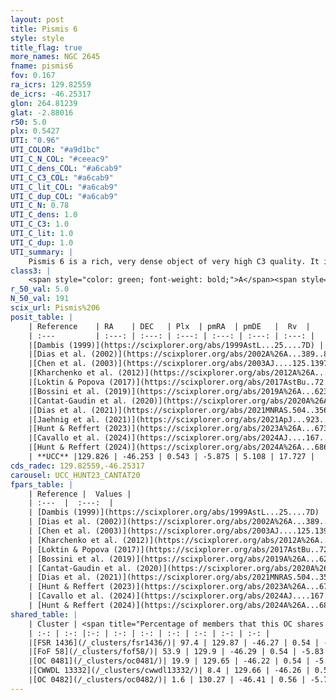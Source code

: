 ```yaml
---
layout: post
title: Pismis 6
style: style
title_flag: true
more_names: NGC 2645
fname: pismis6
fov: 0.167
ra_icrs: 129.82559
de_icrs: -46.25317
glon: 264.81239
glat: -2.88016
r50: 5.0
plx: 0.5427
UTI: "0.96"
UTI_COLOR: "#a9d1bc"
UTI_C_N_COL: "#ceeac9"
UTI_C_dens_COL: "#a6cab9"
UTI_C_C3_COL: "#a6cab9"
UTI_C_lit_COL: "#a6cab9"
UTI_C_dup_COL: "#a6cab9"
UTI_C_N: 0.78
UTI_C_dens: 1.0
UTI_C_C3: 1.0
UTI_C_lit: 1.0
UTI_C_dup: 1.0
UTI_summary: |
    Pismis 6 is a rich, very dense object of very high C3 quality. It is very well-studied in the literature. This object shares a large percentage of members with 5 later reported entries.
class3: |
    <span style="color: green; font-weight: bold;">A</span><span style="color: green; font-weight: bold;">A</span>
r_50_val: 5.0
N_50_val: 191
scix_url: Pismis%206
posit_table: |
    | Reference    | RA    | DEC   | Plx  | pmRA  | pmDE   |  Rv  |
    | :---         | :---: | :---: | :---: | :---: | :---: | :---: |
    |[Dambis (1999)](https://scixplorer.org/abs/1999AstL...25....7D) | 129.762 | -46.233 | -- | -- | -- | -- |
    |[Dias et al. (2002)](https://scixplorer.org/abs/2002A%26A...389..871D) | 129.762 | -46.233 | -- | -3.06 | 2.53 | 22.16 |
    |[Chen et al. (2003)](https://scixplorer.org/abs/2003AJ....125.1397C) | 129.783 | -46.239 | -- | -4.59 | 6.15 | 20.8 |
    |[Kharchenko et al. (2012)](https://scixplorer.org/abs/2012A%26A...543A.156K) | 129.765 | -46.235 | -- | -6.35 | 7.16 | -- |
    |[Loktin & Popova (2017)](https://scixplorer.org/abs/2017AstBu..72..257L) | 129.765 | -46.233 | -- | -3.06 | 2.53 | 16.8 |
    |[Bossini et al. (2019)](https://scixplorer.org/abs/2019A%26A...623A.108B) | 129.774 | -46.235 | -- | -- | -- | -- |
    |[Cantat-Gaudin et al. (2020)](https://scixplorer.org/abs/2020A%26A...640A...1C) | 129.774 | -46.235 | 0.523 | -5.887 | 5.071 | -- |
    |[Dias et al. (2021)](https://scixplorer.org/abs/2021MNRAS.504..356D) | 129.781 | -46.232 | 0.523 | -5.878 | 5.081 | -- |
    |[Jaehnig et al. (2021)](https://scixplorer.org/abs/2021ApJ...923..129J) | 129.826 | -46.258 | 0.553 | -5.898 | 5.076 | -- |
    |[Hunt & Reffert (2023)](https://scixplorer.org/abs/2023A%26A...673A.114H) | 129.892 | -46.29 | 0.546 | -5.87 | 5.126 | 17.353 |
    |[Cavallo et al. (2024)](https://scixplorer.org/abs/2024AJ....167...12C) | 129.857 | -46.254 | 0.546 | -- | -- | -- |
    |[Hunt & Reffert (2024)](https://scixplorer.org/abs/2024A%26A...686A..42H) | 129.892 | -46.29 | 0.546 | -5.87 | 5.126 | 17.353 |
    | **UCC** |129.826 | -46.253 | 0.543 | -5.875 | 5.108 | 17.727 | 
cds_radec: 129.82559,-46.25317
carousel: UCC_HUNT23_CANTAT20
fpars_table: |
    | Reference |  Values |
    | :---  |  :---:  |
    | [Dambis (1999)](https://scixplorer.org/abs/1999AstL...25....7D) | `E_B-V_=0.444, DM0=11.18, log_age_=7.2` |
    | [Dias et al. (2002)](https://scixplorer.org/abs/2002A%26A...389..871D) | `E(B-V)=0.38, Dist=1668.0, Age=7.283` |
    | [Chen et al. (2003)](https://scixplorer.org/abs/2003AJ....125.1397C) | `HDis=1668, Age=0.01` |
    | [Kharchenko et al. (2012)](https://scixplorer.org/abs/2012A%26A...543A.156K) | `e_bv=0.381, distance=1668, log_age=7.58` |
    | [Loktin & Popova (2017)](https://scixplorer.org/abs/2017AstBu..72..257L) | `E(B-V)=0.389, Dmod=11.036, logt=7.271` |
    | [Bossini et al. (2019)](https://scixplorer.org/abs/2019A%26A...623A.108B) | `AV=1.292, Dist=11.295, logA=7.425, Fe/H=0.0` |
    | [Cantat-Gaudin et al. (2020)](https://scixplorer.org/abs/2020A%26A...640A...1C) | `AVNN=1, DMNN=11.23, AgeNN=7.41` |
    | [Dias et al. (2021)](https://scixplorer.org/abs/2021MNRAS.504..356D) | `Av=1.401, Dist=1737, logage=7.285, [Fe/H]=0.126` |
    | [Hunt & Reffert (2023)](https://scixplorer.org/abs/2023A%26A...673A.114H) | `AV50=1.174, diffAV50=1.346, MOD50=11.168, logAge50=7.6` |
    | [Cavallo et al. (2024)](https://scixplorer.org/abs/2024AJ....167...12C) | `AV50=1.54, dMod50=11.01, logAge50=7.44, [Fe/H]50=-0.43` |
    | [Hunt & Reffert (2024)](https://scixplorer.org/abs/2024A%26A...686A..42H) | `MassJ=493.423` |
shared_table: |
    | Cluster | <span title="Percentage of members that this OC shares with the ones listed">%</span>   | RA   | DEC   | Plx   | pmRA  | pmDE  | Rv | UTI |
    | :-: | :-: |:-: | :-: | :-: | :-: | :-: | :-: | :-: |
    |[FSR 1436](/_clusters/fsr1436/)| 97.4 | 129.87 | -46.27 | 0.54 | -5.85 | 5.11 | 27.31 |0.35 |
    |[FoF 58](/_clusters/fof58/)| 53.9 | 129.9 | -46.29 | 0.54 | -5.83 | 5.09 | -1.51 |0.05 |
    |[OC 0481](/_clusters/oc0481/)| 19.9 | 129.65 | -46.22 | 0.54 | -5.81 | 5.15 | -9.58 |0.18 |
    |[CWWDL 13332](/_clusters/cwwdl13332/)| 8.4 | 129.66 | -46.26 | 0.54 | -5.78 | 5.13 | -9.58 |0.01 |
    |[OC 0482](/_clusters/oc0482/)| 1.6 | 130.27 | -46.41 | 0.56 | -5.79 | 5.1 | -- |0.1 |
---
```

